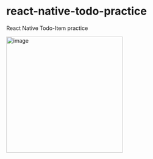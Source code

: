 # react-native-todo-practice

React Native Todo-Item practice

<img width="305" alt="image" src="https://user-images.githubusercontent.com/36908476/227716194-a51f6205-d317-4f3d-9b01-4b8c59c70466.png">

